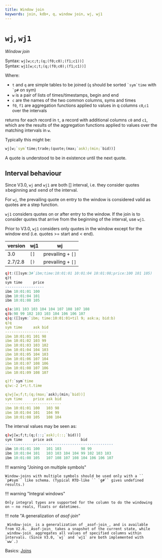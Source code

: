 ```yaml
---
title: Window join
keywords: join, kdb+, q, window join, wj, wj1
---
```


# `wj`, `wj1` 




_Window join_

Syntax: `wj[w;c;t;(q;(f0;c0);(f1;c1))]`  
Syntax: `wj1[w;c;t;(q;(f0;c0);(f1;c1))]`

Where:

-   `t` and `q` are simple tables to be joined (`q` should be sorted `` `sym`time `` with `` `p# `` on sym)
-   `w` is a pair of lists of times/timestamps, begin and end
-   `c` are the names of the two common columns, syms and times
-   `f0`, `f1` are aggregation functions applied to values in q columns `c0`,`c1` over the intervals

returns for each record in `t`, a record with additional columns `c0` and `c1`, which are the results of the aggregation functions applied to values over the matching intervals in `w`.

Typically this might be:

```q
wj[w;`sym`time;trade;(quote;(max;`ask);(min;`bid))]
```

A quote is understood to be in existence until the next quote.

## Interval behaviour

Since V3.0, `wj` and `wj1` are both \[\] interval, i.e. they consider quotes ≥beginning and ≤end of the interval.

For `wj`, the prevailing quote on entry to the window is considered valid as quotes are a step function.

`wj1` considers quotes on or after entry to the window. If the join is to consider quotes that arrive from the beginning of the interval, use `wj1`.

Prior to V3.0, `wj1` considers only quotes in the window except for the window end (i.e. quotes &gt;= start and &lt; end).

| version | wj1  |  wj               |
|---------|------|-------------------|
| 3.0     | `[]` | prevailing + `[]` |
| 2.7/2.8 | `[)` | prevailing + `[]` |


```q
q)t:([]sym:3#`ibm;time:10:01:01 10:01:04 10:01:08;price:100 101 105)
q)t
sym time     price
------------------
ibm 10:01:01 100
ibm 10:01:04 101
ibm 10:01:08 105

q)a:101 103 103 104 104 107 108 107 108
q)b:98 99 102 103 103 104 106 106 107
q)q:([]sym:`ibm; time:10:01:01+til 9; ask:a; bid:b)
q)q
sym time     ask bid
--------------------
ibm 10:01:01 101 98
ibm 10:01:02 103 99
ibm 10:01:03 103 102
ibm 10:01:04 104 103
ibm 10:01:05 104 103
ibm 10:01:06 107 104
ibm 10:01:07 108 106
ibm 10:01:08 107 106
ibm 10:01:09 108 107

q)f:`sym`time
q)w:-2 1+\:t.time

q)wj[w;f;t;(q;(max;`ask);(min;`bid))]
sym time     price ask bid
--------------------------
ibm 10:01:01 100   103 98
ibm 10:01:04 101   104 99
ibm 10:01:08 105   108 104
```

The interval values may be seen as:

```q
q)wj[w;f;t;(q;(::;`ask);(::;`bid))]
sym time     price ask             bid
--------------------------------------------------
ibm 10:01:01 100   101 103         98 99
ibm 10:01:04 101   103 103 104 104 99 102 103 103
ibm 10:01:08 105   107 108 107 108 104 106 106 107
```


!!! warning "Joining on multiple symbols"

    Window-joins with multiple symbols should be used only with a `` `p#sym`` like schema. (Typical RTD-like `` `g#`` gives undefined results.) 

!!! warning "Integral windows"

    Only integral types are supported for the column to do the windowing on – no reals, floats or datetimes.

!!! note "A generalization of _asof-join_"

    _Window-join_ is a generalization of _asof-join_, and is available from V2.6. _Asof-join_ takes a snapshot of the current state, while _window-join_ aggregates all values of specified columns within intervals. (Since V3.0, `wj` and `wj1` are both implemented with `ww`.)



<i class="far fa-hand-point-right"></i> 
Basics: [Joins](../basics/joins.md)

